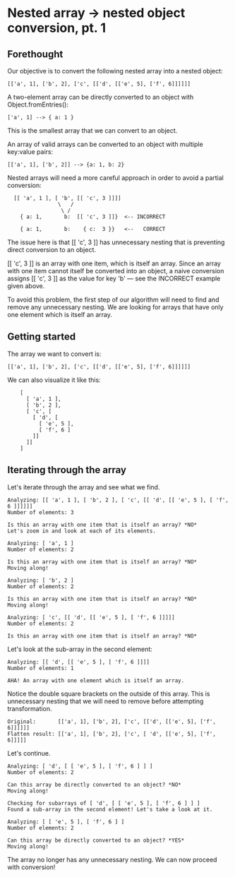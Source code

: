 # Nested array -> nested object conversion, pt. 1

## Forethought
Our objective is to convert the following nested array into a nested object:

    [['a', 1], ['b', 2], ['c', [['d', [['e', 5], ['f', 6]]]]]]

A two-element array can be directly converted to an object with Object.fromEntries():

    ['a', 1] --> { a: 1 }

This is the smallest array that we can convert to an object.

An array of valid arrays can be converted to an object with multiple key:value pairs:

    [['a', 1], ['b', 2]] --> {a: 1, b: 2}

Nested arrays will need a more careful approach in order to avoid a partial conversion:

      [[ 'a', 1 ], [ 'b', [[ 'c', 3 ]]]]
                    \   /
                     \ /
        { a: 1,       b:  [[ 'c', 3 ]]}  <-- INCORRECT

        { a: 1,       b:    { c:  3 }}   <--   CORRECT

The issue here is that [[ 'c', 3 ]] has unnecessary nesting that is preventing direct conversion to an object.

[[ 'c', 3 ]] is an array with one item, which is itself an array. Since an array with one item cannot itself be converted into an object, a naive conversion assigns [[ 'c', 3 ]] as the value for key 'b' — see the INCORRECT example given above.

To avoid this problem, the first step of our algorithm will need to find and remove any unnecessary nesting. We are looking for arrays that have only one element which is itself an array.

## Getting started
The array we want to convert is:
```
[['a', 1], ['b', 2], ['c', [['d', [['e', 5], ['f', 6]]]]]]
```

We can also visualize it like this:
```
    [
      [ 'a', 1 ],
      [ 'b', 2 ],
      [ 'c', [
        [ 'd', [  
          [ 'e', 5 ],
          [ 'f', 6 ]
        ]]
      ]]
    ]
```
## Iterating through the array
Let's iterate through the array and see what we find.

```
Analyzing: [[ 'a', 1 ], [ 'b', 2 ], [ 'c', [[ 'd', [[ 'e', 5 ], [ 'f', 6 ]]]]]]
Number of elements: 3

Is this an array with one item that is itself an array? *NO*
Let's zoom in and look at each of its elements.
```
```
Analyzing: [ 'a', 1 ]
Number of elements: 2

Is this an array with one item that is itself an array? *NO*
Moving along!
```
```
Analyzing: [ 'b', 2 ]
Number of elements: 2

Is this an array with one item that is itself an array? *NO*
Moving along!
```
```
Analyzing: [ 'c', [[ 'd', [[ 'e', 5 ], [ 'f', 6 ]]]]]
Number of elements: 2

Is this an array with one item that is itself an array? *NO*
```
Let's look at the sub-array in the second element:
```
Analyzing: [[ 'd', [[ 'e', 5 ], [ 'f', 6 ]]]]
Number of elements: 1

AHA! An array with one element which is itself an array.
```
Notice the double square brackets on the outside of this array.
This is unnecessary nesting that we will need to remove before attempting transformation.

```
Original:       [['a', 1], ['b', 2], ['c', [['d', [['e', 5], ['f', 6]]]]]]
Flatten result: [['a', 1], ['b', 2], ['c', [ 'd', [['e', 5], ['f', 6]]]]]
```

Let's continue.
```
Analyzing: [ 'd', [ [ 'e', 5 ], [ 'f', 6 ] ] ]
Number of elements: 2

Can this array be directly converted to an object? *NO*
Moving along!
```
```
Checking for subarrays of [ 'd', [ [ 'e', 5 ], [ 'f', 6 ] ] ]
Found a sub-array in the second element! Let's take a look at it.
```
```
Analyzing: [ [ 'e', 5 ], [ 'f', 6 ] ]
Number of elements: 2

Can this array be directly converted to an object? *YES*
Moving along!
```
The array no longer has any unnecessary nesting. We can now proceed with conversion!

